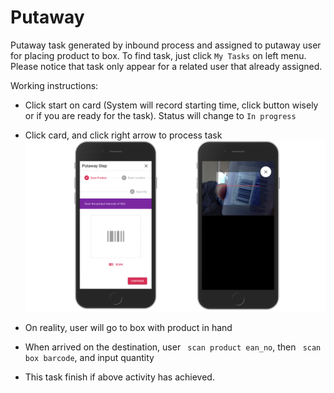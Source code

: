 # Putaway

Putaway task generated by inbound process and assigned to putaway user for placing product to box. To find task, just click `My Tasks` on left menu. Please notice that task only appear for a related user that already assigned.

Working instructions:
* Click start on card (System will record starting time, click button wisely or if you are ready for the task). Status will change to `In progress`
* Click card, and click right arrow to process task
![logo](_media/cap10.png)

* On reality, user will go to box with product in hand
* When arrived on the destination, user
````` scan product ean_no`````, then ````` scan box barcode`````, and input quantity
* This task finish if above activity has achieved.


